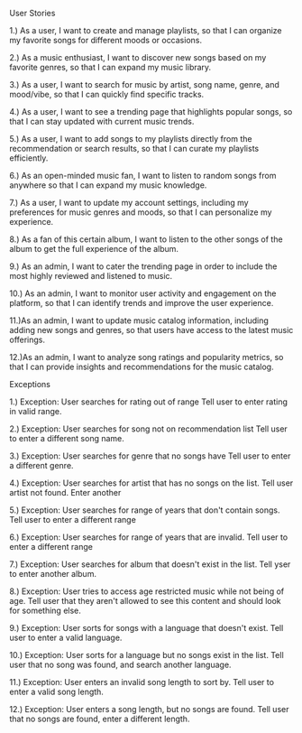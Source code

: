 User Stories

  1.) As a user, I want to create and manage playlists, so that I can organize my favorite songs for different moods or occasions.
  
  2.) As a music enthusiast, I want to discover new songs based on my favorite genres, so that I can expand my music library.

  3.) As a user, I want to search for music by artist, song name, genre, and mood/vibe, so that I can quickly find specific tracks.

  4.) As a user, I want to see a trending page that highlights popular songs, so that I can stay updated with current music trends.

  5.) As a user, I want to add songs to my playlists directly from the recommendation or search results, so that I can curate my playlists efficiently.

  6.) As an open-minded music fan, I want to listen to random songs from anywhere so that I can expand my music knowledge.

  7.) As a user, I want to update my account settings, including my preferences for music genres and moods, so that I can personalize my experience.
  
  8.) As a fan of this certain album, I want to listen to the other songs of the album to get the full experience of the album.

  9.) As an admin, I want to cater the trending page in order to include the most highly reviewed and listened to music.

  10.) As an admin, I want to monitor user activity and engagement on the platform, so that I can identify trends and improve the user experience.
 
  11.)As an admin, I want to update music catalog information, including adding new songs and genres, so that users have access to the latest music offerings.

  12.)As an admin, I want to analyze song ratings and popularity metrics, so that I can provide insights and recommendations for the music catalog.

Exceptions

  1.) Exception: User searches for rating out of range
        Tell user to enter rating in valid range.
  
  2.) Exception: User searches for song not on recommendation list
        Tell user to enter a different song name.
        
  3.) Exception: User searches for genre that no songs have
        Tell user to enter a different genre.

  4.) Exception: User searches for artist that has no songs on the list.
        Tell user artist not found. Enter another

  5.) Exception: User searches for range of years that don't contain songs.
        Tell user to enter a different range

  6.) Exception: User searches for range of years that are invalid.
        Tell user to enter a different range

  7.) Exception: User searches for album that doesn't exist in the list.
        Tell yser to enter another album.

  8.) Exception: User tries to access age restricted music while not being of age.
        Tell user that they aren't allowed to see this content and should look for something else.

  9.) Exception: User sorts for songs with a language that doesn't exist.
        Tell user to enter a valid language.

  10.) Exception: User sorts for a language but no songs exist in the list.
        Tell user that no song was found, and search another language.

  11.) Exception: User enters an invalid song length to sort by.
        Tell user to enter a valid song length.

  12.) Exception: User enters a song length, but no songs are found.
        Tell user that no songs are found, enter a different length.


